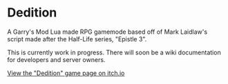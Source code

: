 # Dedition
A Garry's Mod Lua made RPG gamemode based off of Mark Laidlaw's script made after the Half-Life series, "Epistle 3".

This is currently work in progress. There will soon be a wiki documentation for developers and server owners.


[View the "Dedition" game page on itch.io](https://glorifiedpig.itch.io/dedition)
